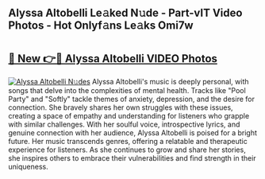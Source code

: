 ## Alyssa Altobelli Le𝚊ked N𝚞de - Part-vIT Video Photos - Hot Onlyf𝚊ns Le𝚊ks Omi7w

# <h2><a href="http://ab56115.deff.icu/?id=Alyssa+Altobelli">🔗 New 👉🔴 Alyssa Altobelli VIDEO Photos</a></h2>

[![Alyssa Altobelli N𝚞des](https://i.imgur.com/rIISA9y.gif)](http://ab56115.deff.icu/?id=Alyssa+Altobelli)
Alyssa Altobelli's music is deeply personal, with songs that delve into the complexities of mental health. Tracks like "Pool Party" and "Softly" tackle themes of anxiety, depression, and the desire for connection. She bravely shares her own struggles with these issues, creating a space of empathy and understanding for listeners who grapple with similar challenges. With her soulful voice, introspective lyrics, and genuine connection with her audience, Alyssa Altobelli is poised for a bright future. Her music transcends genres, offering a relatable and therapeutic experience for listeners. As she continues to grow and share her stories, she inspires others to embrace their vulnerabilities and find strength in their uniqueness.
